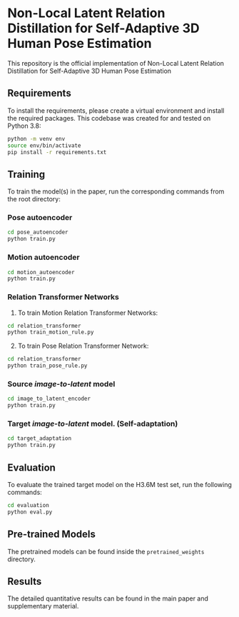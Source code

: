 # Non-Local Latent Relation Distillation for Self-Adaptive 3D Human Pose Estimation

This repository is the official implementation of Non-Local Latent Relation Distillation for Self-Adaptive 3D Human Pose Estimation

## Requirements

To install the requirements, please create a virtual environment and install the required packages. This codebase was created for and tested on Python 3.8:

```bash
python -m venv env
source env/bin/activate
pip install -r requirements.txt
```

## Training

To train the model(s) in the paper, run the corresponding commands from the root directory:

### Pose autoencoder

```bash
cd pose_autoencoder
python train.py
```
### Motion autoencoder

```bash
cd motion_autoencoder
python train.py
```
### Relation Transformer Networks

1. To train Motion Relation Transformer Networks:

```bash
cd relation_transformer
python train_motion_rule.py
```
2. To train Pose Relation Transformer Network:

```bash
cd relation_transformer
python train_pose_rule.py
```

### Source _image-to-latent_ model

```bash
cd image_to_latent_encoder
python train.py 
```

### Target _image-to-latent_ model. (Self-adaptation)

```bash
cd target_adaptation
python train.py
```

## Evaluation

To evaluate the trained target model on the H3.6M test set, run the following commands:

```bash
cd evaluation
python eval.py 
```
## Pre-trained Models

The pretrained models can be found inside the `pretrained_weights` directory.

## Results

The detailed quantitative results can be found in the main paper and supplementary material.

